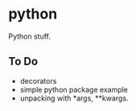 # python
Python stuff.

## To Do
- decorators
- simple python package example
- unpacking with *args, \**kwargs.
